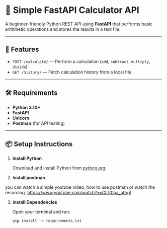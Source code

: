 # 🧮 Simple FastAPI Calculator API

A beginner-friendly Python REST API using **FastAPI** that performs basic arithmetic operations and stores the results in a text file.

---

## 📌 Features

- `POST /calculate/` — Perform a calculation (`add`, `subtract`, `multiply`, `divide`)
- `GET /history/` — Fetch calculation history from a local file

---

## 🛠️ Requirements

- **Python 3.10+**
- **FastAPI**
- **Uvicorn**
- **Postman** (for API testing)

---

## 📦 Setup Instructions

1. **Install Python**

   Download and install Python from [python.org](https://www.python.org/downloads/)

2. **Install postman**

you can watch a simple youtube video, how to use postman or watch the recording.
https://www.youtube.com/watch?v=CLG0ha_a0q8

3. **Install Dependencies**

   Open your terminal and run:

   ```bash
   pip install -r requirements.txt
